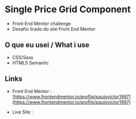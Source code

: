# Single Price Grid Component
 - Front End Mentor challenge
 - Desafio tirado do site Front End Mentor

## O que eu usei / What i use
- CSS/Sass
- HTML5 Semantic

## Links

 - Front End Mentor : [https://www.frontendmentor.io/profile/paulovictor1997](https://www.frontendmentor.io/profile/paulovictor1997)

 - Live Site : []()